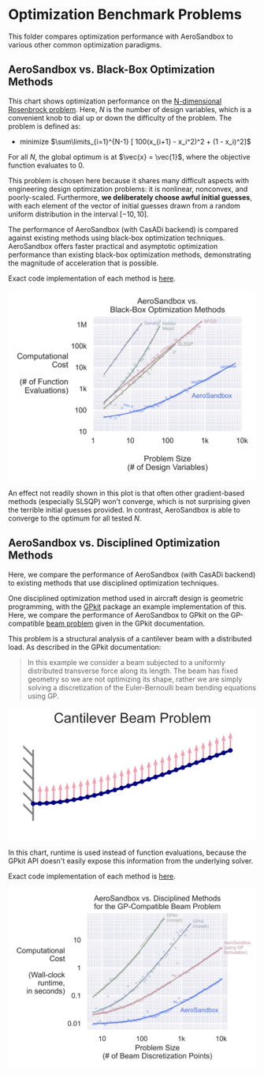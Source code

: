 # Optimization Benchmark Problems

This folder compares optimization performance with AeroSandbox to various other common optimization paradigms.

## AeroSandbox vs. Black-Box Optimization Methods

This chart shows optimization performance on the [N-dimensional Rosenbrock problem](https://en.wikipedia.org/wiki/Rosenbrock_function#Multidimensional_generalizations). Here, $N$ is the number of design variables, which is a convenient knob to dial up or down the difficulty of the problem. The problem is defined as:

* minimize $\sum\limits_{i=1}^{N-1} [ 100(x_{i+1} - x_i^2)^2 + (1 - x_i)^2]$

For all $N$, the global optimum is at $\vec{x} = \vec{1}$, where the objective function evaluates to $0$. 

This problem is chosen here because it shares many difficult aspects with engineering design optimization problems: it is nonlinear, nonconvex, and poorly-scaled. Furthermore, **we deliberately choose awful initial guesses**, with each element of the vector of initial guesses drawn from a random uniform distribution in the interval $[-10, 10]$.

The performance of AeroSandbox (with CasADi backend) is compared against existing methods using black-box optimization techniques. AeroSandbox offers faster practical and asymptotic optimization performance than existing black-box optimization methods, demonstrating the magnitude of acceleration that is possible.

Exact code implementation of each method is [here](./nd_rosenbrock/run_times.py).

![benchmark_nd_rosenbrock](./nd_rosenbrock/benchmark_nd_rosenbrock.png)

An effect not readily shown in this plot is that often other gradient-based methods (especially SLSQP) won't converge, which is not surprising given the terrible initial guesses provided. In contrast, AeroSandbox is able to converge to the optimum for all tested $N$.

## AeroSandbox vs. Disciplined Optimization Methods

Here, we compare the performance of AeroSandbox (with CasADi backend) to existing methods that use disciplined optimization techniques. 

One disciplined optimization method used in aircraft design is geometric programming, with the [GPkit](https://github.com/convexengineering/gpkit) package an example implementation of this. Here, we compare the performance of AeroSandbox to GPkit on the GP-compatible [beam problem](https://gpkit.readthedocs.io/en/latest/examples.html#simple-beam) given in the GPkit documentation. 

This problem is a structural analysis of a cantilever beam with a distributed load. As described in the GPkit documentation:

> In this example we consider a beam subjected to a uniformly distributed transverse force along its length. The beam has fixed geometry so we are not optimizing its shape, rather we are simply solving a discretization of the Euler-Bernoulli beam bending equations using GP.

![beam](gp_beam/beam_illustration.svg)

In this chart, runtime is used instead of function evaluations, because the GPkit API doesn't easily expose this information from the underlying solver.

Exact code implementation of each method is [here](./gp_beam/run_times.py).

![benchmark_gp_beam](./gp_beam/benchmark_gp_beam.png)
